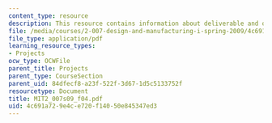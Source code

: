 ```yaml
---
content_type: resource
description: This resource contains information about deliverable and other activities.
file: /media/courses/2-007-design-and-manufacturing-i-spring-2009/4c691a729e4ce720f14050e845347ed3_MIT2_007s09_f04.pdf
file_type: application/pdf
learning_resource_types:
- Projects
ocw_type: OCWFile
parent_title: Projects
parent_type: CourseSection
parent_uid: 84dfecf8-a23f-522f-3d67-1d5c5133752f
resourcetype: Document
title: MIT2_007s09_f04.pdf
uid: 4c691a72-9e4c-e720-f140-50e845347ed3
---
```

